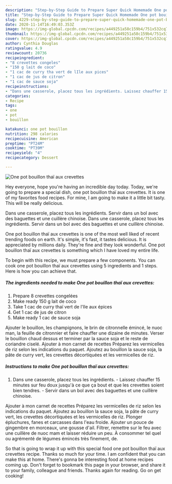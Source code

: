 ```yaml
---
description: "Step-by-Step Guide to Prepare Super Quick Homemade One pot bouillon thaï aux crevettes"
title: "Step-by-Step Guide to Prepare Super Quick Homemade One pot bouillon thaï aux crevettes"
slug: 4229-step-by-step-guide-to-prepare-super-quick-homemade-one-pot-bouillon-thai-aux-crevettes
date: 2020-11-14T16:49:03.353Z
image: https://img-global.cpcdn.com/recipes/a449251a58c159b4/751x532cq70/one-pot-bouillon-thai-aux-crevettes-photo-principale-de-la-recette.jpg
thumbnail: https://img-global.cpcdn.com/recipes/a449251a58c159b4/751x532cq70/one-pot-bouillon-thai-aux-crevettes-photo-principale-de-la-recette.jpg
cover: https://img-global.cpcdn.com/recipes/a449251a58c159b4/751x532cq70/one-pot-bouillon-thai-aux-crevettes-photo-principale-de-la-recette.jpg
author: Cynthia Douglas
ratingvalue: 4.9
reviewcount: 20736
recipeingredient:
- "8 crevettes congeles"
- "150 g lait de coco"
- "1 cac de curry tha vert de lIle aux pices"
- "1 cac de jus de citron"
- "1 cac de sauce soja"
recipeinstructions:
- "Dans une casserole, placez tous les ingrédients. Laissez chauffer 15 minutes sur feu doux jusqu&#39;à ce que ça bout et que les crevettes soient bien tendres. Servir dans un bol avec des baguettes et une cuillère chinoise."
categories:
- Recipe
tags:
- one
- pot
- bouillon

katakunci: one pot bouillon 
nutrition: 298 calories
recipecuisine: American
preptime: "PT24M"
cooktime: "PT39M"
recipeyield: "4"
recipecategory: Dessert

---
```



![One pot bouillon thaï aux crevettes](https://img-global.cpcdn.com/recipes/a449251a58c159b4/751x532cq70/one-pot-bouillon-thai-aux-crevettes-photo-principale-de-la-recette.jpg)

Hey everyone, hope you're having an incredible day today. Today, we're going to prepare a special dish, one pot bouillon thaï aux crevettes. It is one of my favorites food recipes. For mine, I am going to make it a little bit tasty. This will be really delicious.

Dans une casserole, placez tous les ingrédients. Servir dans un bol avec des baguettes et une cuillère chinoise. Dans une casserole, placez tous les ingrédients. Servir dans un bol avec des baguettes et une cuillère chinoise.

One pot bouillon thaï aux crevettes is one of the most well liked of recent trending foods on earth. It's simple, it's fast, it tastes delicious. It is appreciated by millions daily. They're fine and they look wonderful. One pot bouillon thaï aux crevettes is something which I have loved my entire life.


To begin with this recipe, we must prepare a few components. You can cook one pot bouillon thaï aux crevettes using 5 ingredients and 1 steps. Here is how you can achieve that.

<!--inarticleads1-->

##### The ingredients needed to make One pot bouillon thaï aux crevettes:

1. Prepare 8 crevettes congelées
1. Make ready 150 g lait de coco
1. Take 1 cac de curry thaï vert de l&#39;Ile aux épices
1. Get 1 cac de jus de citron
1. Make ready 1 cac de sauce soja


Ajouter le bouillon, les champignons, le brin de citronnelle émincé, le nuoc man, la feuille de citronnier et faire chauffer une dizaine de minutes. Verser le bouillon chaud dessus et terminer par la sauce soja et le reste de coriandre ciselé. Ajouter à mon carnet de recettes Préparez les vermicelles de riz selon les indications du paquet. Ajoutez au bouillon la sauce soja, la pâte de curry vert, les crevettes décortiquées et les vermicelles de riz. 

<!--inarticleads2-->

##### Instructions to make One pot bouillon thaï aux crevettes:

1. Dans une casserole, placez tous les ingrédients. - Laissez chauffer 15 minutes sur feu doux jusqu&#39;à ce que ça bout et que les crevettes soient bien tendres. - Servir dans un bol avec des baguettes et une cuillère chinoise.


Ajouter à mon carnet de recettes Préparez les vermicelles de riz selon les indications du paquet. Ajoutez au bouillon la sauce soja, la pâte de curry vert, les crevettes décortiquées et les vermicelles de riz. Plonger épluchures, fanes et carcasses dans l&#39;eau froide. Ajouter un pouce de gingembre en morceaux, une gousse d&#39;ail. Filtrer, remettre sur le feu avec une cuillère de nuoc mam et laisser réduire un peu. À consommer tel quel ou agrémenté de légumes émincés très finement, de. 

So that is going to wrap it up with this special food one pot bouillon thaï aux crevettes recipe. Thanks so much for your time. I am confident that you can make this at home. There's gonna be interesting food at home recipes coming up. Don't forget to bookmark this page in your browser, and share it to your family, colleague and friends. Thanks again for reading. Go on get cooking!
